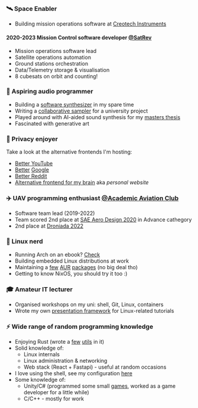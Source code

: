 ### 🛰️ Space Enabler

- Building mission operations software at [Creotech Instruments](https://creotech.pl/)

#### 2020-2023 Mission Control software developer [@SatRev](http://satrev.space/)

- Mission operations software lead
- Satellite operations automation
- Ground stations orchestration
- Data/Telemetry storage & visualisation
- 8 cubesats on orbit and counting!

### 🎵 Aspiring audio programmer

- Building a [software synthesizer](https://github.com/Wint3rmute/nosna) in my
  spare time
- Writing a [collaborative sampler](https://github.com/Wint3rmute/libretakt)
  for a university project
- Played around with AI-aided sound synthesis for my [masters
  thesis](https://github.com/Wint3rmute/luthier)
- Fascinated with generative art

### 🔐 Privacy enjoyer

Take a look at the alternative frontends I'm hosting:

- [Better YouTube](https://invidious.baczek.me)
- [Better](https://librey.baczek.me) [Google](https://searx.baczek.me)
- [Better Reddit](https://redlib.baczek.me)
- [Alternative frontend for my brain](https://baczek.me) aka *personal website*


### ✈️ UAV programming enthusiast [@Academic Aviation Club](http://www.akl.pwr.edu.pl/)

- Software team lead (2019-2022)
- Team scored 2nd place at [SAE Aero Design
  2020](https://www.saeaerodesign.com/) in Advance cathegory
- 2nd place at [Droniada 2022](https://www.5zywiolow.pl/)


### 🐧 Linux nerd

- Running Arch on an ebook?
  [Check](https://github.com/Wint3rmute/arch-linux-on-kindle)
- Building embedded Linux distributions at work
- Maintaining a
  [few](https://aur.archlinux.org/packages/ardupilot-mission-planner/)
  [AUR](https://aur.archlinux.org/)
  [packages](https://aur.archlinux.org/packages/tnb/) (no big deal tho)
- Getting to know NixOS, you should try it too :)


### 🎓 Amateur IT lecturer

- Organised workshops on my uni: shell, Git, Linux, containers
- Wrote my own [presentation
  framework](https://github.com/Wint3rmute/it-tools-workshops) for
  Linux-related tutorials


### ⚡ Wide range of random programming knowledge

- Enjoying Rust (wrote a [few](https://github.com/Wint3rmute/tiler)
  [utils](https://github.com/Wint3rmute/tnb) in it)
- Solid knowledge of:
    - Linux internals
    - Linux administration & networking
    - Web stack (React + Fastapi) - useful at random occasions
- I love using the shell, see my configuration
  [here](https://github.com/Wint3rmute/dotfiles)
- Some knowledge of:
    - Unity/C# (programmed some small
      [games](https://marekchoinski.com/consquare/), worked as a game developer
      for a little while)
    - C/C++ - mostly for work
